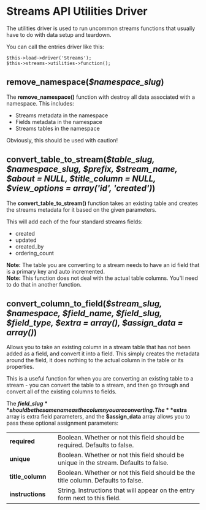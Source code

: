 # Streams API Utilities Driver

The utilities driver is used to run uncommon streams functions that usually have to do with data setup and teardown.

You can call the entries driver like this:

	$this->load->driver('Streams');
	$this->streams->utilities->function();

## remove\_namespace(<var>$namespace\_slug</var>)

The **remove\_namespace()** function with destroy all data associated with a namespace. This includes:

* Streams metadata in the namespace
* Fields metadata in the namespace
* Streams tables in the namespace

Obviously, this should be used with caution!

## convert\_table\_to\_stream(<var>$table\_slug, $namespace\_slug, $prefix, $stream\_name, $about = NULL, $title\_column = NULL, $view\_options = array('id', 'created')</var>)

The **convert\_table\_to\_stream()** function takes an existing table and creates the streams metadata for it based on the given parameters.

This will add each of the four standard streams fields:

* created
* updated
* created_by
* ordering_count

<div class="tip"><strong>Note:</strong> The table you are converting to a stream needs to have an id field that is a primary key and auto incremented.</div> 

<div class="tip"><strong>Note:</strong> This function does not deal with the actual table columns. You'll need to do that in another function.</div> 

## convert\_column\_to\_field(<var>$stream_slug, $namespace, $field\_name, $field\_slug, $field\_type, $extra = array(), $assign\_data = array()</var>)

Allows you to take an existing column in a stream table that has not been added as a field, and convert it into a field. This simply creates the metadata around the field, it does nothing to the actual column in the table or its properties.

This is a useful function for when you are converting an existing table to a stream - you can convert the table to a stream, and then go through and convert all of the existing columns to fields.

The **$field\_slug** should be the same name as the column you are converting. The **$extra** array is extra field parameters, and the **$assign\_data** array allows you to pass these optional assignment parameters:

<table>
	<tr>
		<td width="25%"><strong>required</strong>
		<td>Boolean. Whether or not this field should be required. Defaults to false.</td>
	</tr>
	<tr>
		<td><strong>unique</strong>
		<td>Boolean. Whether or not this field should be unique in the stream. Defaults to false.</td>
	</tr>
	<tr>
		<td><strong>title_column</strong>
		<td>Boolean. Whether or not this field should be the title column. Defaults to false.</td>
	</tr>
	<tr>
		<td><strong>instructions</strong>
		<td>String. Instructions that will appear on the entry form next to this field.</td>
	</tr>
</table>